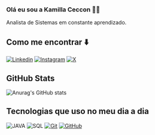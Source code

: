 ### Olá eu sou a Kamilla Ceccon 🙋🏻

Analista de Sistemas em constante aprendizado.

## Como me encontrar ⬇️

[![Linkedin](https://img.shields.io/badge/-LinkedIn-%230077B5?style=for-the-badge&logo=linkedin&logoColor=white
)](https://www.linkedin.com/in/kamilla-ceccon/)
[![Instagram](https://img.shields.io/badge/Instagram-E4405F?style=for-the-badge&logo=instagram&logoColor=white
)](https://www.instagram.com/kamiceccon/)
[![X](https://img.shields.io/badge/-000000?style=for-the-badge&logo=X&logoColor=white)](https://x.com/kamiceccon?s=11)

## GitHub Stats
![Anurag's GitHub stats](https://github-readme-stats.vercel.app/api?username=KamillaCeccon&show_icons=true&theme=transparent)


## Tecnologias que uso no meu dia a dia 

![JAVA](https://img.shields.io/badge/Java-ED8B00?style=for-the-badge&logo=openjdk&logoColor=white)
![SQL](https://img.shields.io/badge/Sql-E4405F?style=for-the-badge&logo=sql&logoColor=white)
[![Git](https://img.shields.io/badge/Git-000?style=for-the-badge&logo=git&logoColor=E94D5F)]()
[![GitHub](https://img.shields.io/badge/GitHub-000?style=for-the-badge&logo=github&logoColor=30A3DC)]()



